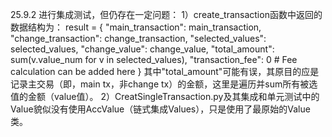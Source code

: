 25.9.2
进行集成测试，但仍存在一定问题：
1）create_transaction函数中返回的数据结构为：
        result = {
            "main_transaction": main_transaction,
            "change_transaction": change_transaction,
            "selected_values": selected_values,
            "change_value": change_value,
            "total_amount": sum(v.value_num for v in selected_values),
            "transaction_fee": 0  # Fee calculation can be added here
        }
    其中"total_amount"可能有误，其原目的应是记录主交易（即，main tx，非change tx）的金额，这里是遍历并sum所有被选值的金额（value值）。
2）CreatSingleTransaction.py及其集成和单元测试中的Value貌似没有使用AccValue（链式集成Values），只是使用了最原始的Value类。